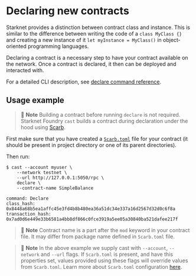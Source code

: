 # Declaring new contracts

Starknet provides a distinction between contract class and instance. This is similar to the difference between writing the code of a `class MyClass {}` and creating a new instance of it `let myInstance = MyClass()` in object-oriented programming languages.

Declaring a contract is a necessary step to have your contract available on the network. Once a contract is declared, it then can be deployed and interacted with.

For a detailed CLI description, see [declare command reference](../reference/cast/index.html#declare).

## Usage example

> 📝 **Note**
> Building a contract before running `declare` is not required. Starknet Foundry `cast` builds a contract during declaration under the hood using [Scarb](https://docs.swmansion.com/scarb).

First make sure that you have created a [`Scarb.toml`](../projects/template.md) file for your contract (it should be present in project directory or one of its parent directories).

Then run:

```shell
$ cast --account myuser \
    --network testnet \
    --url http://127.0.0.1:5050/rpc \ 
    declare \
    --contract-name SimpleBalance

command: Declare
class_hash: 0x8448a68b5ea1affc45e3fd4b8b480ea36a51dc34e337a16d2567d32d0c6f8a
transaction_hash: 0x7ad0d6e449e33b6581a4bb8df866c0fce3919a5ee05a30840ba521dafee217f
```

> 📝 **Note**
> Contract name is a part after the `mod` keyword in your contract file. It may differ from package name defined in `Scarb.toml` file.

> 📝 **Note**
> In the above example we supply cast with `--account`, `--network` and `--url` flags. If `Scarb.toml` is present, and have this properties set, values provided using these flags will override values from `Scarb.toml`. Learn more about `Scarb.toml` configuration [here](../projects/configuration.md#cast).
